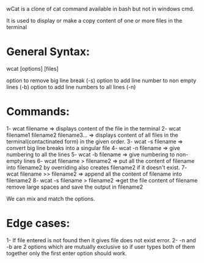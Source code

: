 wCat is a clone of cat command available in bash but not in windows cmd.

It is used to display or make a copy content of one or more files in the terminal 

# General Syntax:
wcat [options] [files]


option to remove big line break (-s)
option to add line number to non empty lines (-b)
option to add line numbers to all lines (-n) 

# Commands:

1- wcat filename => displays content of the file in the terminal 
2- wcat filename1 filename2 filename3... => displays content of all files in the terminal(contactinated form) in the given order.
3- wcat -s filename => convert big line breaks into a singular file 
4- wcat -n filename => give numbering to all the lines 
5- wcat -b filename => give numbering to non-empty lines 
6- wcat filename > filename2 => put all the content of filename into filename2 by overriding also creates filename2 if it doesn't exist.
7- wcat filename >> filename2 => append all the content of filename into filename2
8- wcat -s filename > filename2 =>get the file content of filename remove large spaces and save the output in filename2


We can mix and match the options.


# Edge cases:
1- If file entered is not found then it gives file does not exist error.
2- -n and -b are 2 options which are mutually exclusive so if user types both of them together only the first enter option should work.